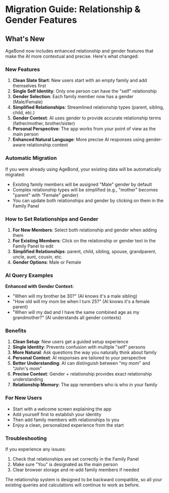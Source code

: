 # Migration Guide: Relationship & Gender Features

## What's New

AgeBond now includes enhanced relationship and gender features that make the AI more contextual and precise. Here's what changed:

### New Features
1. **Clean Slate Start**: New users start with an empty family and add themselves first
2. **Single Self Identity**: Only one person can have the "self" relationship
3. **Gender Selection**: Each family member now has a gender (Male/Female)
4. **Simplified Relationships**: Streamlined relationship types (parent, sibling, child, etc.)
5. **Gender Context**: AI uses gender to provide accurate relationship terms (father/mother, brother/sister)
6. **Personal Perspective**: The app works from your point of view as the main person
7. **Enhanced Natural Language**: More precise AI responses using gender-aware relationship context

### Automatic Migration

If you were already using AgeBond, your existing data will be automatically migrated:
- Existing family members will be assigned "Male" gender by default
- Complex relationship types will be simplified (e.g., "mother" becomes "parent" with "Female" gender)
- You can update both relationships and gender by clicking on them in the Family Panel

### How to Set Relationships and Gender

1. **For New Members**: Select both relationship and gender when adding them
2. **For Existing Members**: Click on the relationship or gender text in the Family Panel to edit
3. **Simplified Relationships**: parent, child, sibling, spouse, grandparent, uncle, aunt, cousin, etc.
4. **Gender Options**: Male or Female

### AI Query Examples

**Enhanced with Gender Context:**
- "When will my brother be 30?" (AI knows it's a male sibling)
- "How old will my mom be when I turn 25?" (AI knows it's a female parent)
- "When will my dad and I have the same combined age as my grandmother?" (AI understands all gender contexts)

### Benefits

1. **Clean Setup**: New users get a guided setup experience
2. **Single Identity**: Prevents confusion with multiple "self" persons
3. **More Natural**: Ask questions the way you naturally think about family
4. **Personal Context**: AI responses are tailored to your perspective
5. **Better Understanding**: AI can distinguish between "my mom" and "John's mom"
6. **Precise Context**: Gender + relationship provides exact relationship understanding
7. **Relationship Memory**: The app remembers who is who in your family

### For New Users

- Start with a welcome screen explaining the app
- Add yourself first to establish your identity
- Then add family members with relationships to you
- Enjoy a clean, personalized experience from the start

### Troubleshooting

If you experience any issues:
1. Check that relationships are set correctly in the Family Panel
2. Make sure "You" is designated as the main person
3. Clear browser storage and re-add family members if needed

The relationship system is designed to be backward compatible, so all your existing queries and calculations will continue to work as before.

